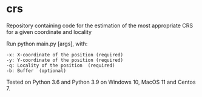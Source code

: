 # crs
Repository containing code for the estimation of the most appropriate CRS for a given coordinate and locality

Run python main.py [args], with:

    -x: X-coordinate of the position (required)
    -y: Y-coordinate of the position (required)
    -q: Locality of the position  (required)
    -b: Buffer  (optional)
    
Tested on Python 3.6 and Python 3.9 on Windows 10, MacOS 11 and Centos 7.
